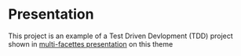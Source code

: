 # Presentation
This project is an example of a Test Driven Devlopment (TDD) project shown in [multi-facettes presentation](https://multi-coop.gitlab.io/slides/multi-facettes/tdd) on this theme 
